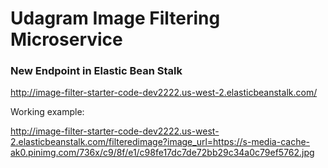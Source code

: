 # Udagram Image Filtering Microservice


### New Endpoint in Elastic Bean Stalk
http://image-filter-starter-code-dev2222.us-west-2.elasticbeanstalk.com/

Working example:

http://image-filter-starter-code-dev2222.us-west-2.elasticbeanstalk.com/filteredimage?image_url=https://s-media-cache-ak0.pinimg.com/736x/c9/8f/e1/c98fe17dc7de72bb29c34a0c79ef5762.jpg


